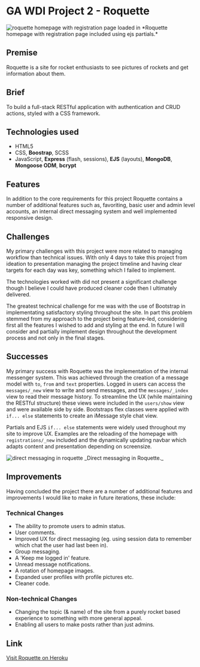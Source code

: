 # GA WDI Project 2 - Roquette

<img src="https://i.imgur.com/GVSBt0I.png" alt="roquette homepage with registration page loaded in">
*Roquette homepage with registration page included using ejs partials.*

## Premise
Roquette is a site for rocket enthusiasts to see pictures of rockets and get information about them.

## Brief
To build a full-stack RESTful application with authentication and CRUD actions, styled with a CSS framework.

## Technologies used
* HTML5
* CSS, **Boostrap**, SCSS
* JavaScript, **Express** (flash, sessions), **EJS** (layouts), **MongoDB**, **Mongoose ODM**, **bcrypt**

## Features
In addition to the core requirements for this project Roquette contains a number of additional features such as, favoriting, basic user and admin level accounts, an internal direct messaging system and well implemented responsive design.

## Challenges
My primary challenges with this project were more related to managing workflow than technical issues.  With only 4 days to take this project from ideation to presentation managing the project timeline and having clear targets for each day was key, something which I failed to implement.

The technologies worked with did not present a significant challenge though I believe I could have produced cleaner code then I ultimately delivered.

The greatest technical challenge for me was with the use of Bootstrap in implementating satisfactory styling throughout the site.  In part this problem stemmed from my approach to the project being feature-led, considering first all the features I wished to add and styling at the end.  In future I will consider and partially implement design throughout the development process and not only in the final stages.

## Successes
My primary success with Roquette was the implementation of the internal messenger system.  This was achieved through the creation of a message model with `to`, `from` and `text` properties.  Logged in users can access the `messages/_new` view to write and send messages, and the `messages/_index` view to read their message history.  To streamline the UX (while maintaining the RESTful structure) these views were included in the `users/show` view and were available side by side.  Bootstraps flex classes were applied with `if... else` statements to create an iMessage style chat view.

Partials and EJS `if... else` statements were widely used throughout my site to improve UX.  Examples are the reloading of the homepage with `registrations/_new` included and the dynamically updating navbar which adapts content and presentation depending on screensize.

<img src="https://i.imgur.com/xwz0T2y.png" alt="direct messaging in roquette">
_Direct messaging in Roquette._

## Improvements
Having concluded the project there are a number of additional features and improvements I would like to make in future iterations, these include:
### Technical Changes
* The ability to promote users to admin status.
* User comments.
* Improved UX for direct messaging (eg. using session data to remember which chat the user had last been in).
* Group messaging.
* A 'Keep me logged in' feature.
* Unread message notifications.
* A rotation of homepage images.
* Expanded user profiles with profile pictures etc.
* Cleaner code.
### Non-technical Changes
* Changing the topic (& name) of the site from a purely rocket based experience to something with more general appeal.
* Enabling all users to make posts rather than just admins.

## Link ##
[Visit Roquette on Heroku](https://roquette.herokuapp.com/ "Roquette")
